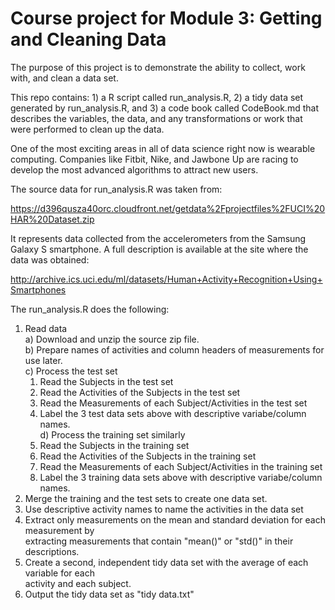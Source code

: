 Course project for Module 3: Getting and Cleaning Data
======================================================

The purpose of this project is to demonstrate the ability to collect, work with, and clean a data set. 

This repo contains: 1) a R script called run_analysis.R, 2) a tidy data set generated by run_analysis.R, and 3) a code book called CodeBook.md that describes the variables, the data, and any transformations or work that were performed to clean up the data. 
      
One of the most exciting areas in all of data science right now is wearable computing. Companies like Fitbit, Nike, and Jawbone Up are racing to develop the most advanced algorithms to attract new users. 

The source data for run_analysis.R was taken from:

https://d396qusza40orc.cloudfront.net/getdata%2Fprojectfiles%2FUCI%20HAR%20Dataset.zip 

It represents data collected from the accelerometers from the Samsung Galaxy S smartphone. A full description is available at the site where the data was obtained: 

http://archive.ics.uci.edu/ml/datasets/Human+Activity+Recognition+Using+Smartphones 

The run_analysis.R does the following:  
1) Read data   
   a) Download and unzip the source zip file.  
   b) Prepare names of activities and column headers of measurements for use later.  
   c) Process the test set  
      1) Read the Subjects in the test set  
      2) Read the Activities of the Subjects in the test set  
      3) Read the Measurements of each Subject/Activities in the test set  
      4) Label the 3 test data sets above with descriptive variabe/column names.  
   d) Process the training set similarly  
      1) Read the Subjects in the training set  
      2) Read the Activities of the Subjects in the training set  
      3) Read the Measurements of each Subject/Activities in the training set  
      4) Label the 3 training data sets above with descriptive variabe/column names.  
2) Merge the training and the test sets to create one data set.  
3) Use descriptive activity names to name the activities in the data set  
4) Extract only measurements on the mean and standard deviation for each measurement by  
   extracting measurements that contain "mean()" or "std()" in their descriptions.  
5) Create a second, independent tidy data set with the average of each variable for each  
   activity and each subject.  
6) Output the tidy data set as "tidy data.txt"  




